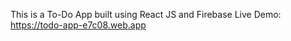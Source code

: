 This is a To-Do App built using React JS and Firebase
Live Demo: <a href=" https://todo-app-e7c08.web.app">https://todo-app-e7c08.web.app</a>

